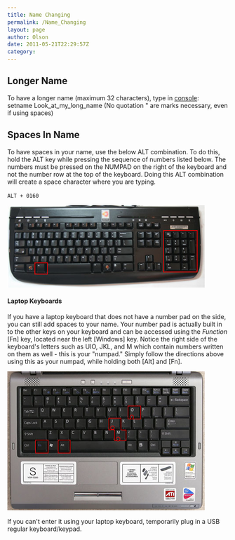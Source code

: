 ```yaml
---
title: Name Changing
permalink: /Name_Changing
layout: page
author: Olson
date: 2011-05-21T22:29:57Z
category: 
---
```

## Longer Name

To have a longer name (maximum 32 characters), type in
[console](console "wikilink"):  
setname Look\_at\_my\_long\_name (No quotation " are marks necessary,
even if using spaces)

## Spaces In Name

To have spaces in your name, use the below ALT combination. To do this,
hold the ALT key while pressing the sequence of numbers listed below.
The numbers must be pressed on the NUMPAD on the right of the keyboard
and not the number row at the top of the keyboard. Doing this ALT
combination will create a space character where you are typing.

`ALT + 0160`

![keyboard\_altchars.jpg](images/keyboard_altchars.jpg "keyboard_altchars.jpg")

#### Laptop Keyboards

If you have a laptop keyboard that does not have a number pad on the
side, you can still add spaces to your name. Your number pad is actually
built in to the other keys on your keyboard and can be accessed using
the *Function* \[Fn\] key, located near the left \[Windows\] key. Notice
the right side of the keyboard's letters such as UIO, JKL, and M which
contain numbers written on them as well - this is your "numpad." Simply
follow the directions above using this as your numpad, while holding
both \[Alt\] and \[Fn\].

![keyboard\_fnaltchars.jpg](images/keyboard_fnaltchars.jpg
"keyboard_fnaltchars.jpg")

If you can't enter it using your laptop keyboard, temporarily plug in a
USB regular keyboard/keypad.

